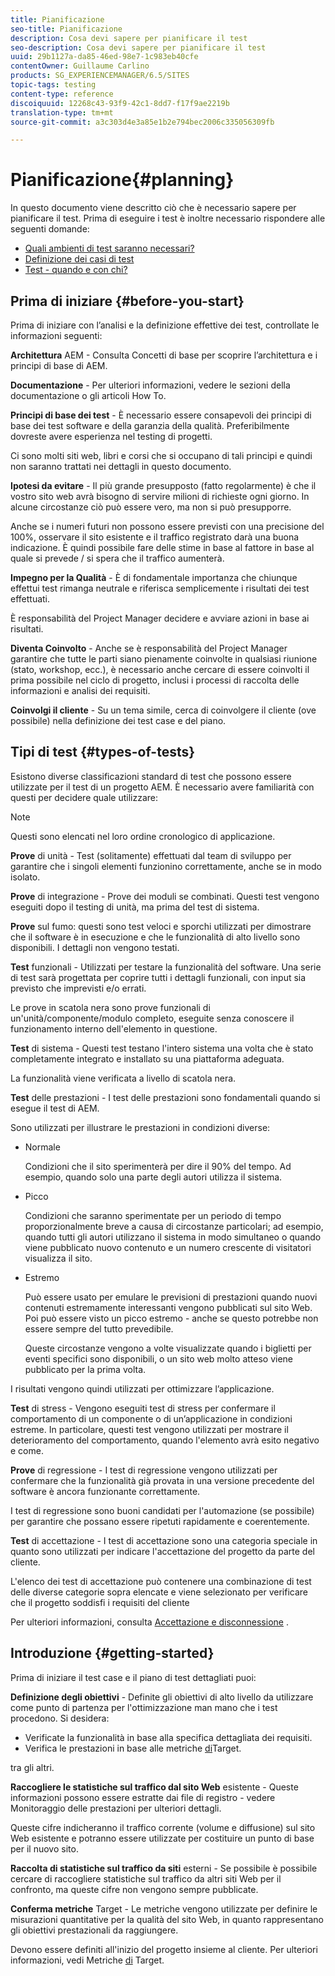 ```yaml
---
title: Pianificazione
seo-title: Pianificazione
description: Cosa devi sapere per pianificare il test
seo-description: Cosa devi sapere per pianificare il test
uuid: 29b1127a-da85-46ed-98e7-1c983eb40cfe
contentOwner: Guillaume Carlino
products: SG_EXPERIENCEMANAGER/6.5/SITES
topic-tags: testing
content-type: reference
discoiquuid: 12268c43-93f9-42c1-8dd7-f17f9ae2219b
translation-type: tm+mt
source-git-commit: a3c303d4e3a85e1b2e794bec2006c335056309fb

---
```



# Pianificazione{#planning}

In questo documento viene descritto ciò che è necessario sapere per pianificare il test. Prima di eseguire i test è inoltre necessario rispondere alle seguenti domande:

* [Quali ambienti di test saranno necessari?](/help/sites-developing/test-environments.md)
* [Definizione dei casi di test](/help/sites-developing/test-cases.md)
* [Test - quando e con chi?](/help/sites-developing/when-who.md)

## Prima di iniziare {#before-you-start}

Prima di iniziare con l’analisi e la definizione effettive dei test, controllate le informazioni seguenti:

**Architettura** AEM - Consulta Concetti di base per scoprire l’architettura e i principi di base di AEM.

**Documentazione** - Per ulteriori informazioni, vedere le sezioni della documentazione o gli articoli How To.

**Principi di base dei test** - È necessario essere consapevoli dei principi di base dei test software e della garanzia della qualità. Preferibilmente dovreste avere esperienza nel testing di progetti.

Ci sono molti siti web, libri e corsi che si occupano di tali principi e quindi non saranno trattati nei dettagli in questo documento.

**Ipotesi da evitare** - Il più grande presupposto (fatto regolarmente) è che il vostro sito web avrà bisogno di servire milioni di richieste ogni giorno. In alcune circostanze ciò può essere vero, ma non si può presupporre.

Anche se i numeri futuri non possono essere previsti con una precisione del 100%, osservare il sito esistente e il traffico registrato darà una buona indicazione. È quindi possibile fare delle stime in base al fattore in base al quale si prevede / si spera che il traffico aumenterà.

**Impegno per la Qualità** - È di fondamentale importanza che chiunque effettui test rimanga neutrale e riferisca semplicemente i risultati dei test effettuati.

È responsabilità del Project Manager decidere e avviare azioni in base ai risultati.

**Diventa Coinvolto** - Anche se è responsabilità del Project Manager garantire che tutte le parti siano pienamente coinvolte in qualsiasi riunione (stato, workshop, ecc.), è necessario anche cercare di essere coinvolti il prima possibile nel ciclo di progetto, inclusi i processi di raccolta delle informazioni e analisi dei requisiti.

**Coinvolgi il cliente** - Su un tema simile, cerca di coinvolgere il cliente (ove possibile) nella definizione dei test case e del piano.

## Tipi di test {#types-of-tests}

Esistono diverse classificazioni standard di test che possono essere utilizzate per il test di un progetto AEM. È necessario avere familiarità con questi per decidere quale utilizzare:

>[!NOTE]
>
>Questi sono elencati nel loro ordine cronologico di applicazione.

**Prove** di unità - Test (solitamente) effettuati dal team di sviluppo per garantire che i singoli elementi funzionino correttamente, anche se in modo isolato.

**Prove** di integrazione - Prove dei moduli se combinati. Questi test vengono eseguiti dopo il testing di unità, ma prima del test di sistema.

**Prove** sul fumo: questi sono test veloci e sporchi utilizzati per dimostrare che il software è in esecuzione e che le funzionalità di alto livello sono disponibili. I dettagli non vengono testati.

**Test** funzionali - Utilizzati per testare la funzionalità del software. Una serie di test sarà progettata per coprire tutti i dettagli funzionali, con input sia previsto che imprevisti e/o errati.

Le prove in scatola nera sono prove funzionali di un&#39;unità/componente/modulo completo, eseguite senza conoscere il funzionamento interno dell&#39;elemento in questione.

**Test** di sistema - Questi test testano l&#39;intero sistema una volta che è stato completamente integrato e installato su una piattaforma adeguata.

La funzionalità viene verificata a livello di scatola nera.

**Test** delle prestazioni - I test delle prestazioni sono fondamentali quando si esegue il test di AEM.

Sono utilizzati per illustrare le prestazioni in condizioni diverse:

* Normale

   Condizioni che il sito sperimenterà per dire il 90% del tempo. Ad esempio, quando solo una parte degli autori utilizza il sistema.

* Picco

   Condizioni che saranno sperimentate per un periodo di tempo proporzionalmente breve a causa di circostanze particolari; ad esempio, quando tutti gli autori utilizzano il sistema in modo simultaneo o quando viene pubblicato nuovo contenuto e un numero crescente di visitatori visualizza il sito.

* Estremo

   Può essere usato per emulare le previsioni di prestazioni quando nuovi contenuti estremamente interessanti vengono pubblicati sul sito Web. Poi può essere visto un picco estremo - anche se questo potrebbe non essere sempre del tutto prevedibile.

   Queste circostanze vengono a volte visualizzate quando i biglietti per eventi specifici sono disponibili, o un sito web molto atteso viene pubblicato per la prima volta.

I risultati vengono quindi utilizzati per ottimizzare l’applicazione.

**Test** di stress - Vengono eseguiti test di stress per confermare il comportamento di un componente o di un’applicazione in condizioni estreme. In particolare, questi test vengono utilizzati per mostrare il deterioramento del comportamento, quando l&#39;elemento avrà esito negativo e come.

**Prove** di regressione - I test di regressione vengono utilizzati per confermare che la funzionalità già provata in una versione precedente del software è ancora funzionante correttamente.

I test di regressione sono buoni candidati per l&#39;automazione (se possibile) per garantire che possano essere ripetuti rapidamente e coerentemente.

**Test** di accettazione - I test di accettazione sono una categoria speciale in quanto sono utilizzati per indicare l&#39;accettazione del progetto da parte del cliente.

L&#39;elenco dei test di accettazione può contenere una combinazione di test delle diverse categorie sopra elencate e viene selezionato per verificare che il progetto soddisfi i requisiti del cliente

Per ulteriori informazioni, consulta [Accettazione e disconnessione](/help/sites-developing/acceptance-signoff.md) .

## Introduzione {#getting-started}

Prima di iniziare il test case e il piano di test dettagliati puoi:

**Definizione degli obiettivi** - Definite gli obiettivi di alto livello da utilizzare come punto di partenza per l&#39;ottimizzazione man mano che i test procedono. Si desidera:

* Verificate la funzionalità in base alla specifica dettagliata dei requisiti.
* Verifica le prestazioni in base alle metriche [di](/help/managing/best-practices-further-reference.md#key-performance-indicators-and-target-metrics)Target.

tra gli altri.

**Raccogliere le statistiche sul traffico dal sito Web** esistente - Queste informazioni possono essere estratte dai file di registro - vedere Monitoraggio delle prestazioni per ulteriori dettagli.

Queste cifre indicheranno il traffico corrente (volume e diffusione) sul sito Web esistente e potranno essere utilizzate per costituire un punto di base per il nuovo sito.

**Raccolta di statistiche sul traffico da siti** esterni - Se possibile è possibile cercare di raccogliere statistiche sul traffico da altri siti Web per il confronto, ma queste cifre non vengono sempre pubblicate.

**Conferma metriche** Target - Le metriche vengono utilizzate per definire le misurazioni quantitative per la qualità del sito Web, in quanto rappresentano gli obiettivi prestazionali da raggiungere.

Devono essere definiti all&#39;inizio del progetto insieme al cliente. Per ulteriori informazioni, vedi Metriche [di](/help/sites-developing/planning.md) Target.
